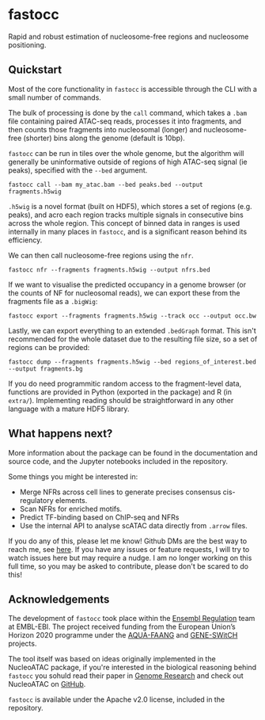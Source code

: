 # fastocc

Rapid and robust estimation of nucleosome-free regions and nucleosome positioning.

<!-- ## Introduction -->

<!-- TODO very nice picture -->

## Quickstart

Most of the core functionality in `fastocc` is accessible through the CLI with a small
number of commands.

The bulk of processing is done by the `call` command, which takes a `.bam` file containing
paired ATAC-seq reads, processes it into fragments, and then counts those fragments into
nucleosomal (longer) and nucleosome-free (shorter) bins along the genome (default is 10bp).

`fastocc` can be run in tiles over the whole genome, but the algorithm will generally
be uninformative outside of regions of high ATAC-seq signal (ie peaks), specified with
the `--bed` argument.

```
fastocc call --bam my_atac.bam --bed peaks.bed --output fragments.h5wig
```

`.h5wig` is a novel format (built on HDF5), which stores a set of regions (e.g. peaks),
and acro each region tracks multiple signals in consecutive bins across the whole region.
This concept of binned data in ranges is used internally in many places in `fastocc`,
and is a significant reason behind its efficiency.

We can then call nucleosome-free regions using the `nfr`.

```
fastocc nfr --fragments fragments.h5wig --output nfrs.bed
```

If we want to visualise the predicted occupancy in a genome browser (or the counts of
NF for nucleosomal reads), we can export these from the fragments file as a `.bigWig`:

```
fastocc export --fragments fragments.h5wig --track occ --output occ.bw
```

Lastly, we can export everything to an extended `.bedGraph` format. This isn't recommended
for the whole dataset due to the resulting file size, so a set of regions can be provided:

```
fastocc dump --fragments fragments.h5wig --bed regions_of_interest.bed --output fragments.bg
```

If you do need programmitic random access to the fragment-level data, functions are
provided in Python (exported in the package) and R (in `extra/`). Implementing reading
should be straightforward in any other language with a mature HDF5 library.

## What happens next?

More information about the package can be found in the documentation and source code,
and the Jupyter notebooks included in the repository.

Some things you might be interested in:
- Merge NFRs across cell lines to generate precises consensus cis-regulatory elements.
- Scan NFRs for enriched motifs.
- Predict TF-binding based on ChIP-seq and NFRs
- Use the internal API to analyse scATAC data directly from `.arrow` files.

If you do any of this, please let me know! Github DMs are the best way to reach me,
see [here](https://github.com/mgperry). If you have any issues or feature requests,
I will try to watch issues here but may require a nudge. I am no longer working on this
full time, so you may be asked to contribute, please don't be scared to do this!

## Acknowledgements

The development of `fastocc` took place within the 
[Ensembl Regulation](http://www.ensembl.org/info/genome/funcgen/index.html) team at
EMBL-EBI. The project received funding from the European Union’s Horizon 2020
programme under the [AQUA-FAANG](https://www.aqua-faang.eu/)
and [GENE-SWitCH](https://www.gene-switch.eu/) projects.

The tool itself was based on ideas originally implemented in the NucleoATAC package, if
you're interested in the biological reasoning behind `fastocc` you sohuld read their
paper in [Genome Research](https://genome.cshlp.org/content/25/11/1757) and check out
NucleoATAC on [GitHub](https://github.com/GreenleafLab/NucleoATAC).

`fastocc` is available under the Apache v2.0 license, included in the repository.

